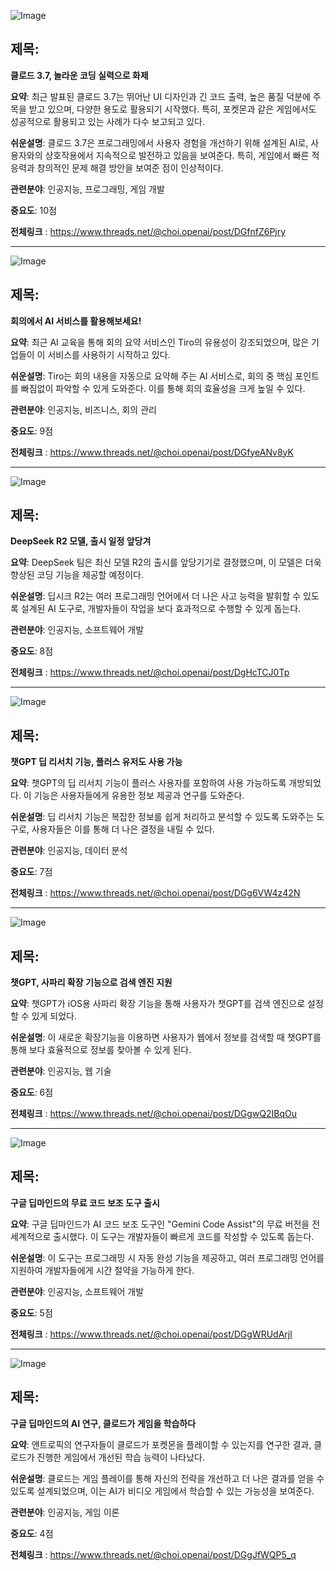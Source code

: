 ![Image](https://scontent-iad3-1.cdninstagram.com/v/t51.71878-15/481660361_1774964446412257_1824215451864857895_n.jpg?stp=dst-jpg_e35_tt6&_nc_cat=103&ccb=1-7&_nc_sid=18de74&_nc_ohc=u5JjQXzRUrIQ7kNvgE0_PVl&_nc_oc=AdgC-JwJrz46jq6QTcq8LIcFhdlt-RT9amULNjSxw1GJ33BsCTuLV8JtZbu1Yo6p0Yc&_nc_zt=23&_nc_ht=scontent-iad3-2.cdninstagram.com&edm=ACx9VUEEAAAA&_nc_gid=AyjpklKEA553ugHnt_RoVHc&oh=00_AYB-A8Jh2sRuntxDD-1iTN2Q_pgVy1wrAUZ07Jfm_WeHHg&oe=67C434CB)

## 제목:
**클로드 3.7, 놀라운 코딩 실력으로 화제**

**요약**:
최근 발표된 클로드 3.7는 뛰어난 UI 디자인과 긴 코드 출력, 높은 품질 덕분에 주목을 받고 있으며, 다양한 용도로 활용되기 시작했다. 특히, 포켓몬과 같은 게임에서도 성공적으로 활용되고 있는 사례가 다수 보고되고 있다.

**쉬운설명**:
클로드 3.7은 프로그래밍에서 사용자 경험을 개선하기 위해 설계된 AI로, 사용자와의 상호작용에서 지속적으로 발전하고 있음을 보여준다. 특히, 게임에서 빠른 적응력과 창의적인 문제 해결 방안을 보여준 점이 인상적이다.

**관련분야**: 인공지능, 프로그래밍, 게임 개발

**중요도**: 10점

**전체링크** :  https://www.threads.net/@choi.openai/post/DGfnfZ6Pjry

---

![Image](https://scontent-iad3-1.cdninstagram.com/v/t51.75761-15/481660361_17898820548112832_1222193767346645958_n.jpg?stp=dst-jpg_e35_tt6&_nc_cat=103&ccb=1-7&_nc_sid=18de74&_nc_ohc=zVimWtvNZl8Q7kNvgHY5WVq&_nc_oc=Adiaw-cWcKIUZvE_DuCf_pO16RiGxJh_yOLT0LAKZb1Dbf1Yo7h1FKUu6Mtc2R8Ojoo&_nc_zt=23&_nc_ht=scontent-iad3-2.cdninstagram.com&edm=ACx9VUEEAAAA&_nc_gid=AyjpklKEA553ugHnt_RoVHc&oh=00_AYAX304QeH9A2OMBwIw7zYKe8L4YrUl1oJ3oVPO14JKecA&oe=67C42C31)

## 제목:
**회의에서 AI 서비스를 활용해보세요!**

**요약**:
최근 AI 교육을 통해 회의 요약 서비스인 Tiro의 유용성이 강조되었으며, 많은 기업들이 이 서비스를 사용하기 시작하고 있다.

**쉬운설명**:
Tiro는 회의 내용을 자동으로 요약해 주는 AI 서비스로, 회의 중 핵심 포인트를 빠짐없이 파악할 수 있게 도와준다. 이를 통해 회의 효율성을 크게 높일 수 있다.

**관련분야**: 인공지능, 비즈니스, 회의 관리

**중요도**: 9점

**전체링크** :  https://www.threads.net/@choi.openai/post/DGfyeANv8yK

---

![Image](https://scontent-iad3-1.cdninstagram.com/v/t51.75761-15/481691284_17898824154112832_2333934522911918755_n.jpg?stp=dst-jpg_e35_tt6&_nc_cat=101&ccb=1-7&_nc_sid=18de74&_nc_ohc=bbEavfOhk_EQ7kNvgH-PB1T&_nc_oc=AdiOKAxOhO7DSPPGVI8h7l93-hL1Rx71aywfZN-nuuPlEbxXevjVOciou4R7AgeL9ik&_nc_zt=23&_nc_ht=scontent-iad3-1.cdninstagram.com&edm=ACx9VUEEAAAA&_nc_gid=AyjpklKEA553ugHnt_RoVHc&oh=00_AYDxKYlTU3ATuyfxlTUjJ3xkMvORrhCUoDES37lMJH9kXg&oe=67C4220B)

## 제목:
**DeepSeek R2 모델, 출시 일정 앞당겨**

**요약**:
DeepSeek 팀은 최신 모델 R2의 출시를 앞당기기로 결정했으며, 이 모델은 더욱 향상된 코딩 기능을 제공할 예정이다.

**쉬운설명**:
딥시크 R2는 여러 프로그래밍 언어에서 더 나은 사고 능력을 발휘할 수 있도록 설계된 AI 도구로, 개발자들이 작업을 보다 효과적으로 수행할 수 있게 돕는다.

**관련분야**: 인공지능, 소프트웨어 개발

**중요도**: 8점

**전체링크** :  https://www.threads.net/@choi.openai/post/DgHcTCJ0Tp

---

![Image](https://scontent-iad3-1.cdninstagram.com/v/t51.75761-15/482122428_17898888996112832_4901719343669728013_n.jpg?stp=dst-jpg_e35_tt6&_nc_cat=100&ccb=1-7&_nc_sid=18de74&_nc_ohc=xXLAP0Hk2WoQ7kNvgEt5jC2&_nc_oc=Adgsq3GW64ck6jiQXN9Ot5iy1t5T06EXumab51SDKkcabS2SYTvCVSAJH2lxd5XBq10&_nc_zt=23&_nc_ht=scontent-iad3-2.cdninstagram.com&edm=ACx9VUEEAAAA&_nc_gid=AyjpklKEA553ugHnt_RoVHc&oh=00_AYC-fJn5-7X-iFfnj4fzMY8OtohgYQgZXMznz_GKr-2GDw&oe=67C419B4)

## 제목:
**챗GPT 딥 리서치 기능, 플러스 유저도 사용 가능**

**요약**:
챗GPT의 딥 리서치 기능이 플러스 사용자를 포함하여 사용 가능하도록 개방되었다. 이 기능은 사용자들에게 유용한 정보 제공과 연구를 도와준다.

**쉬운설명**:
딥 리서치 기능은 복잡한 정보를 쉽게 처리하고 분석할 수 있도록 도와주는 도구로, 사용자들은 이를 통해 더 나은 결정을 내릴 수 있다.

**관련분야**: 인공지능, 데이터 분석

**중요도**: 7점

**전체링크** :  https://www.threads.net/@choi.openai/post/DGg6VW4z42N

---

![Image](https://scontent-iad3-1.cdninstagram.com/v/t51.75761-15/481889938_17898861402112832_8829217854833773429_n.jpg?stp=dst-jpg_e35_tt6&_nc_cat=108&ccb=1-7&_nc_sid=18de74&_nc_ohc=DP_O-QYYGJcQ7kNvgEBosff&_nc_oc=AdgcewRVQGz1yPIH04RO1PN8jkqZ9Hkmr4XJSyGciDhNMKJRWz3y4PtDGVKT4Aviq2U&_nc_zt=23&_nc_ht=scontent-iad3-1.cdninstagram.com&edm=ACx9VUEEAAAA&_nc_gid=AyjpklKEA553ugHnt_RoVHc&oh=00_AYBQSmZk3hqUzWT8syHQPEobJVaNFk8oTGopBAYvDzW8Gg&oe=67C412B0)

## 제목:
**챗GPT, 사파리 확장 기능으로 검색 엔진 지원**

**요약**:
챗GPT가 iOS용 사파리 확장 기능을 통해 사용자가 챗GPT를 검색 엔진으로 설정할 수 있게 되었다.

**쉬운설명**:
이 새로운 확장기능을 이용하면 사용자가 웹에서 정보를 검색할 때 챗GPT를 통해 보다 효율적으로 정보를 찾아볼 수 있게 된다.

**관련분야**: 인공지능, 웹 기술

**중요도**: 6점

**전체링크** :  https://www.threads.net/@choi.openai/post/DGgwQ2IBqOu

---

![Image](https://scontent-iad3-1.cdninstagram.com/v/t51.71878-15/481872817_579743168372821_6126603920418111303_n.jpg?stp=dst-jpg_e35_tt6&_nc_cat=110&ccb=1-7&_nc_sid=18de74&_nc_ohc=TMNWbcUTFlwQ7kNvgFBXi8e&_nc_oc=AdjmJrRd413nmBwEEqIVT-cKM-ITR7dYo1XaNyKeOSGE3cZWgjlGwK0qOgpz5jDMxeY&_nc_zt=23&_nc_ht=scontent-iad3-1.cdninstagram.com&edm=ACx9VUEEAAAA&_nc_gid=AyjpklKEA553ugHnt_RoVHc&oh=00_AYCkf-6wPwOumhKYjQUSwDggzXRtZWI6uz0TLK5j2oSrGQ&oe=67C434C7)

## 제목:
**구글 딥마인드의 무료 코드 보조 도구 출시**

**요약**:
구글 딥마인드가 AI 코드 보조 도구인 "Gemini Code Assist"의 무료 버전을 전 세계적으로 출시했다. 이 도구는 개발자들이 빠르게 코드를 작성할 수 있도록 돕는다.

**쉬운설명**:
이 도구는 프로그래밍 시 자동 완성 기능을 제공하고, 여러 프로그래밍 언어를 지원하여 개발자들에게 시간 절약을 가능하게 한다.

**관련분야**: 인공지능, 소프트웨어 개발

**중요도**: 5점

**전체링크** :  https://www.threads.net/@choi.openai/post/DGgWRUdArjl

---

![Image](https://scontent-iad3-2.cdninstagram.com/v/t51.75761-15/481666680_17898820548112832_1222193767346645958_n.jpg?stp=dst-jpg_e35_tt6&_nc_cat=103&ccb=1-7&_nc_sid=18de74&_nc_ohc=zVimWtvNZl8Q7kNvgHY5WVq&_nc_oc=Adiaw-cWcKIUZvE_DuCf_pO16RiGxJh_yOLT0LAKZb1Dbf1Yo7h1FKUu6Mtc2R8Ojoo&_nc_zt=23&_nc_ht=scontent-iad3-2.cdninstagram.com&edm=ACx9VUEEAAAA&_nc_gid=AyjpklKEA553ugHnt_RoVHc&oh=00_AYAX304QeH9A2OMBwIw7zYKe8L4YrUl1oJ3oVPO14JKecA&oe=67C42C31)

## 제목:
**구글 딥마인드의 AI 연구, 클로드가 게임을 학습하다**

**요약**:
앤트로픽의 연구자들이 클로드가 포켓몬을 플레이할 수 있는지를 연구한 결과, 클로드가 진행한 게임에서 개선된 학습 능력이 나타났다.

**쉬운설명**:
클로드는 게임 플레이를 통해 자신의 전략을 개선하고 더 나은 결과를 얻을 수 있도록 설계되었으며, 이는 AI가 비디오 게임에서 학습할 수 있는 가능성을 보여준다.

**관련분야**: 인공지능, 게임 이론

**중요도**: 4점

**전체링크** :  https://www.threads.net/@choi.openai/post/DGgJfWQP5_q